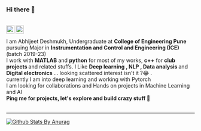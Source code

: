 ### Hi there 👋

<br/>
<a href="https://www.linkedin.com/in/abhijeet-deshmukh-a27955195?lipi=urn%3Ali%3Apage%3Ad_flagship3_profile_view_base_contact_details%3B9UUHPUykR1yg9Fa2m%2FN30Q%3D%3D" target="_blank">
  <img align="left" alt="Linkedin" width="22px" src="https://cdn.jsdelivr.net/npm/simple-icons@v3/icons/linkedin.svg" />
</a>
<a href="https://t.me/yuno_6431"target="_blank">
  <img align="left" alt="Telegram" width="22px" src="https://cdn.jsdelivr.net/npm/simple-icons@v3/icons/telegram.svg" />
</a></br>
<br>
I am Abhijeet Deshmukh, Undergraduate at <strong>College of Engineering Pune </strong> pursuing Major in <strong>Instrumentation and Control and Engineering (ICE) </strong> (batch 2019-23) <br/>
I work with <strong>MATLAB</strong> and <strong>python</strong> for most of my works, <strong>c++</strong> for <strong>club projects </strong> and  related stuffs.
I Like  <strong>Deep learning , NLP , Data analysis </strong> and <strong>Digital electronics </strong> ... looking scattered interest isn't it ?😂 . <br/>
currently I am into  deep learning  and working  with Pytorch  <br/>
I am looking for collaborations and Hands on projects  in Machine Learning and AI<br/>
<strong>Ping me for projects, let's explore and build crazy stuff 👊</strong>
<br/>
<br>
<hr size='20' color='grey'/> </bt>


[![Github Stats By Anurag](https://github-readme-stats.vercel.app/api?username=Sarabhian&show_icons=true&title_color=fff&icon_color=79ff97&text_color=9f9f9f&bg_color=151515)](https://github.com/anuraghazra/github-readme-stats)

